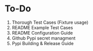 # To-Do

1. Thorough Test Cases (Fixture usage)
2. README Example Test Cases
3. README Configuration Guide
4. Github Pypi secret managment
5. Pypi Building & Release Guide
